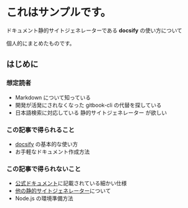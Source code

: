 
# これはサンプルです。

ドキュメント静的サイトジェネレーターである **docsify** の使い方について

個人的にまとめたものです。

## はじめに

### 想定読者

* Markdown について知っている
* 開発が活発にされなくなった gitbook-cli の代替を探している
* 日本語検索に対応している 静的サイトジェネレーター が欲しい

### この記事で得られること

* [docsify](https://github.com/docsifyjs/docsify) の基本的な使い方
* お手軽なドキュメント作成方法

### この記事で得られないこと

* [公式ドキュメント](https://docsify.js.org/#/)に記載されている細かい仕様
* [他の静的サイトジェネレーター](https://www.staticgen.com/)について
* Node.js の環境準備方法
